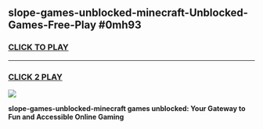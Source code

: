 
## slope-games-unblocked-minecraft-Unblocked-Games-Free-Play #0mh93
<h3>
<a href="https://us.freeplayer.one?title=slope-games-unblocked-minecraft&ref=9M">CLICK TO PLAY</a></h3>
<hr>

<h3>
<a href="https://us.freeplayer.one?title=slope-games-unblocked-minecraft&ref=9M">CLICK 2 PLAY</a>
  
</h3>

<a href="https://us.freeplayer.one?title=slope-games-unblocked-minecraft&ref=9M"><img src="https://clearcache.store/games.png"></a>


**slope-games-unblocked-minecraft games unblocked: Your Gateway to Fun and Accessible Online Gaming**
